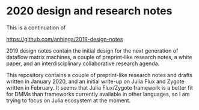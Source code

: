 # 2020 design and research notes

This is a continuation of

https://github.com/anhinga/2019-design-notes

2019 design notes contain the initial design for the next generation of dataflow matrix machines, a couple of preprint-like research notes, a white paper, and an interdisciplinary collaborative research agenda.

This repository contains a couple of preprint-like research notes and drafts written in January 2020, and an initial write-up on Julia Flux and Zygote written in February. It seems that Julia Flux/Zygote framework is a better fit for DMMs than frameworks currently available in other languages, so I am trying to focus on Julia ecosystem at the moment.
